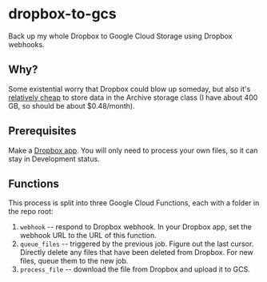 # dropbox-to-gcs

Back up my whole Dropbox to Google Cloud Storage using Dropbox webhooks.

## Why?

Some existential worry that Dropbox could blow up someday, but also it's [relatively cheap](https://cloud.google.com/storage/pricing#price-tables) to store data in the Archive storage class (I have about 400 GB, so should be about $0.48/month).

## Prerequisites

Make a [Dropbox app](https://www.dropbox.com/developers/apps). You will only need to process your own files, so it can stay in Development status.

## Functions

This process is split into three Google Cloud Functions, each with a folder in the repo root:

1. `webhook` -- respond to Dropbox webhook. In your Dropbox app, set the webhook URL to the URL of this function.
2. `queue_files` -- triggered by the previous job. Figure out the last cursor. Directly delete any files that have been deleted from Dropbox. For new files, queue them to the new job.
3. `process_file` -- download the file from Dropbox and upload it to GCS.
